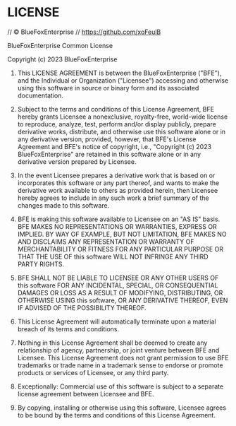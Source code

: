 # LICENSE

// © BlueFoxEnterprise
// https://github.com/xoFeulB

BlueFoxEnterprise Common License

Copyright (c) 2023 BlueFoxEnterprise

1. This LICENSE AGREEMENT is between the BlueFoxEnterprise ("BFE"), and the Individual or Organization ("Licensee") accessing and otherwise using this software in source or binary form and its associated documentation.

2. Subject to the terms and conditions of this License Agreement, BFE hereby grants Licensee a nonexclusive, royalty-free, world-wide license to reproduce, analyze, test, perform and/or display publicly, prepare derivative works, distribute, and otherwise use this software alone or in any derivative version, provided, however, that BFE's License Agreement and BFE's notice of copyright, i.e., "Copyright (c) 2023 BlueFoxEnterprise" are retained in this software alone or in any derivative version prepared by Licensee.

3. In the event Licensee prepares a derivative work that is based on or incorporates this software or any part thereof, and wants to make the derivative work available to others as provided herein, then Licensee hereby agrees to include in any such work a brief summary of the changes made to this software.

4. BFE is making this software available to Licensee on an "AS IS" basis. BFE MAKES NO REPRESENTATIONS OR WARRANTIES, EXPRESS OR IMPLIED. BY WAY OF EXAMPLE, BUT NOT LIMITATION, BFE MAKES NO AND DISCLAIMS ANY REPRESENTATION OR WARRANTY OF MERCHANTABILITY OR FITNESS FOR ANY PARTICULAR PURPOSE OR THAT THE USE OF this software WILL NOT INFRINGE ANY THIRD PARTY RIGHTS.

5. BFE SHALL NOT BE LIABLE TO LICENSEE OR ANY OTHER USERS OF this software FOR ANY INCIDENTAL, SPECIAL, OR CONSEQUENTIAL DAMAGES OR LOSS AS A RESULT OF MODIFYING, DISTRIBUTING, OR OTHERWISE USING this software, OR ANY DERIVATIVE THEREOF, EVEN IF ADVISED OF THE POSSIBILITY THEREOF.

6. This License Agreement will automatically terminate upon a material breach of its terms and conditions.

7. Nothing in this License Agreement shall be deemed to create any relationship of agency, partnership, or joint venture between BFE and Licensee. This License Agreement does not grant permission to use BFE trademarks or trade name in a trademark sense to endorse or promote products or services of Licensee, or any third party.

8. Exceptionally: Commercial use of this software is subject to a separate license agreement between Licensee and BFE.

9. By copying, installing or otherwise using this software, Licensee agrees to be bound by the terms and conditions of this License Agreement.
